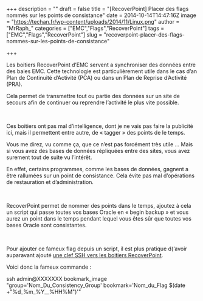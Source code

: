 +++
description = ""
draft = false
title = "[RecoverPoint] Placer des flags nommés sur les points de consistance"
date = 2014-10-14T14:47:16Z
image = "https://techan.fr/wp-content/uploads/2014/11/Linux.png"
author = "MrRaph_"
categories = ["EMC","Flags","RecoverPoint"]
tags = ["EMC","Flags","RecoverPoint"]
slug = "recoverpoint-placer-des-flags-nommes-sur-les-points-de-consistance"

+++


Les boitiers RecoverPoint d’EMC servent a synchroniser des données entre des baies EMC. Cette technologie est particulièrement utile dans le cas d’an Plan de Continuité d’Activité (PCA) ou dans un Plan de Reprise d’Activité (PRA).  
  
 Cela permet de transmettre tout ou partie des données sur un site de secours afin de continuer ou reprendre l’activité le plus vite possible.

 

Ces boitiers ont pas mal d’intelligence, dont je ne vais pas faire la publicité ici, mais il permettent entre autre, de « tagger » des points de le temps.

Vous me direz, vu comme ça, que ce n’est pas forcément très utile … Mais si vous avez des bases de données répliquées entre des sites, vous avez surement tout de suite vu l’intérêt.

En effet, certains programmes, comme les bases de données, gagnent a être rallumées sur un point de consistance. Cela évite pas mal d’opérations de restauration et d’administration.

 

RecoverPoint permet de nommer des points dans le temps, ajoutez à cela un script qui passe toutes vos bases Oracle en « begin backup » et vous aurez un point dans le temps pendant lequel vous êtes sûr que toutes vos bases Oracle sont consistantes.

 

Pour ajouter ce fameux flag depuis un script, il est plus pratique d(‘avoir auparavant ajouté [une clef SSH vers les boitiers RecoverPoint](https://techan.fr/ajouter-des-clefs-ssh-pour-se-connecter-sur-un-boitier-recoverpoint/).

Voici donc la fameux commande :

ssh admin@XXXXXXX bookmark_image "group='Nom_Du_Consistency_Group' bookmark='Nom_du_Flag $(date +"%d_%m_%Y__%HH%M")'"

 

 


